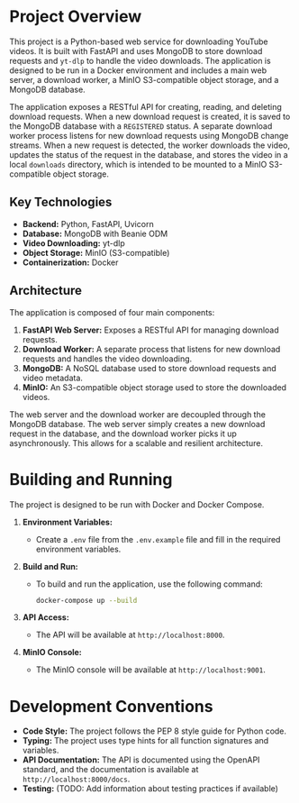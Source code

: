 
# Project Overview

This project is a Python-based web service for downloading YouTube videos. It is built with FastAPI and uses MongoDB to store download requests and `yt-dlp` to handle the video downloads. The application is designed to be run in a Docker environment and includes a main web server, a download worker, a MinIO S3-compatible object storage, and a MongoDB database.

The application exposes a RESTful API for creating, reading, and deleting download requests. When a new download request is created, it is saved to the MongoDB database with a `REGISTERED` status. A separate download worker process listens for new download requests using MongoDB change streams. When a new request is detected, the worker downloads the video, updates the status of the request in the database, and stores the video in a local `downloads` directory, which is intended to be mounted to a MinIO S3-compatible object storage.

## Key Technologies

*   **Backend:** Python, FastAPI, Uvicorn
*   **Database:** MongoDB with Beanie ODM
*   **Video Downloading:** yt-dlp
*   **Object Storage:** MinIO (S3-compatible)
*   **Containerization:** Docker

## Architecture

The application is composed of four main components:

1.  **FastAPI Web Server:** Exposes a RESTful API for managing download requests.
2.  **Download Worker:** A separate process that listens for new download requests and handles the video downloading.
3.  **MongoDB:** A NoSQL database used to store download requests and video metadata.
4.  **MinIO:** An S3-compatible object storage used to store the downloaded videos.

The web server and the download worker are decoupled through the MongoDB database. The web server simply creates a new download request in the database, and the download worker picks it up asynchronously. This allows for a scalable and resilient architecture.

# Building and Running

The project is designed to be run with Docker and Docker Compose.

1.  **Environment Variables:**
    *   Create a `.env` file from the `.env.example` file and fill in the required environment variables.

2.  **Build and Run:**
    *   To build and run the application, use the following command:
        ```bash
        docker-compose up --build
        ```

3.  **API Access:**
    *   The API will be available at `http://localhost:8000`.

4.  **MinIO Console:**
    *   The MinIO console will be available at `http://localhost:9001`.

# Development Conventions

*   **Code Style:** The project follows the PEP 8 style guide for Python code.
*   **Typing:** The project uses type hints for all function signatures and variables.
*   **API Documentation:** The API is documented using the OpenAPI standard, and the documentation is available at `http://localhost:8000/docs`.
*   **Testing:** (TODO: Add information about testing practices if available)
